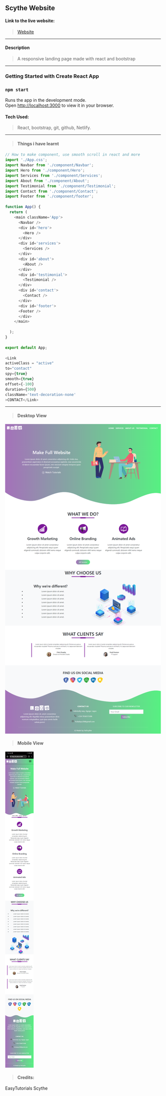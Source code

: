 ## Scythe Website
#### Link to the live website:
>[Website](https://devscythewebsite.netlify.app/ "LandingPage live site")
___

#### Description 
>A responsive landing page made with react and bootstrap
____

### Getting Started with Create React App
### `npm start`

Runs the app in the development mode.\
Open [http://localhost:3000](http://localhost:3000) to view it in your browser.


#### Tech Used:
 >React, bootstrap, git, github, Netlify.
___

> #### Things i have learnt
```JavaScript
// How to make component, use smooth scroll in react and more
import './App.css';
import Navbar from './component/Navbar';
import Hero from './component/Hero';
import Services from './component/Services';
import About from './component/About';
import Testimonial from './component/Testimonial';
import Contact from './component/Contact';
import Footer from './component/footer';

function App() {
  return (
    <main className='App'>
      <Navbar /> 
      <div id='hero'>
        <Hero />
      </div>
      <div id='services'>
        <Services />
      </div>
      <div id='about'>
        <About />
      </div>
      <div id='testimonial'>
        <Testimonial />
      </div>
      <div id='contact'>
        <Contact />
      </div>
      <div id='footer'>
      <Footer />
      </div>
    </main>
     
  );
}

export default App;

<Link
activeClass = "active"
to="contact"
spy={true}
smooth={true}
offset={-100}
duration={500}
className='text-decoration-none'
>CONTACT</Link>


```
---

> #### Desktop View
![ SS](src/website.png "Desktop View")

> #### Mobile View
![ SS](src/mobile.png "Mobile View")


> #### Credits: 
EasyTutorials
Scythe